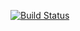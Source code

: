 [![Build Status](https://dev.azure.com/arjunawc/Automated%20Testing%20Sample/_apis/build/status/Automated%20Testing%20Sample-ASP.NET%20Core-CI?branchName=master)](https://dev.azure.com/arjunawc/Automated%20Testing%20Sample/_build/latest?definitionId=8&branchName=master)
